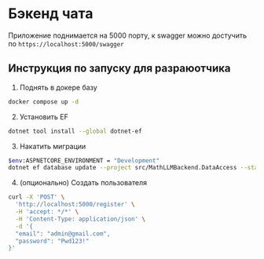 # Бэкенд чата
Приложение поднимается на 5000 порту, к swagger можно достучить по `https://localhost:5000/swagger`
## Инструкция по запуску для разраюотчика
1. Поднять в докере базу 
``` sh
docker compose up -d
```
2. Установить EF
``` sh
dotnet tool install --global dotnet-ef
```
3. Накатить миграции
``` sh
$env:ASPNETCORE_ENVIRONMENT = "Development"
dotnet ef database update --project src/MathLLMBackend.DataAccess --startup-project src/MathLLMBackend.Presentation
```
4. (опционально) Создать пользователя
``` sh
curl -X 'POST' \
  'http://localhost:5000/register' \
  -H 'accept: */*' \
  -H 'Content-Type: application/json' \
  -d '{
  "email": "admin@gmail.com",
  "password": "Pwd123!"
}'
```